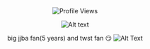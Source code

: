 <div align="center"
 
![Profile Views](https://komarev.com/ghpvc/?username=RAB-IES&style=flat-square)

![Alt text](https://i.postimg.cc/zG2z9wz1/3-FE058-EA-F23-E-49-F8-853-E-AAACB347-D96-A.jpg)



big jjba fan(5 years) and twst fan 😏
![Alt Text](https://i.postimg.cc/7h0v5s0S/Untitled58-20250131154003.png)


<!--
 
**RAB-IES/RAB-IES** is a ✨ _special_ ✨ repository because its `README.md` (this file) appears on your GitHub profile.

Here are some ideas to get you started:

- 🔭 I’m currently working on ...
- 🌱 I’m currently learning ...
- 👯 I’m looking to collaborate on ...
- 🤔 I’m looking for help with ...
- 💬 Ask me about ...
- 📫 How to reach me: ...
- 😄 Pronouns: ...
- ⚡ Fun fact: ...
-->
